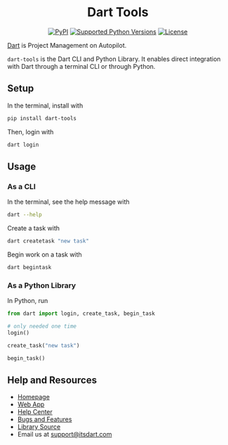 <div align="center">
  <h1>Dart Tools</h1>
  <p>
    <a href="https://pypi.org/project/dart-tools"><img src="https://img.shields.io/pypi/v/dart-tools.svg" alt="PyPI"></a>
    <a href="tox.ini"><img src="https://img.shields.io/pypi/pyversions/dart-tools" alt="Supported Python Versions"></a>
    <a href="LICENSE"><img src="https://img.shields.io/github/license/its-dart/dart-tools" alt="License"></a>
  </p>
</div>

[Dart](https://itsdart.com?nr=1) is Project Management on Autopilot.

`dart-tools` is the Dart CLI and Python Library. It enables direct integration with Dart through a terminal CLI or through Python.


## Setup

In the terminal, install with
```bash
pip install dart-tools
```

Then, login with
```bash
dart login
```


## Usage

### As a CLI

In the terminal, see the help message with
```bash
dart --help
```

Create a task with
```bash
dart createtask "new task"
```

Begin work on a task with
```bash
dart begintask
```

### As a Python Library

In Python, run
```python
from dart import login, create_task, begin_task

# only needed one time
login()

create_task("new task")

begin_task()
```

## Help and Resources

- [Homepage](https://www.itsdart.com/?nr=1)
- [Web App](https://app.itsdart.com/)
- [Help Center](https://its-dart.notion.site/Dart-Help-Center-8206a2aa2956496f8988b7b32cdcd205)
- [Bugs and Features](https://github.com/its-dart/dart-tools/issues)
- [Library Source](https://github.com/its-dart/dart-tools/)
- Email us at [support@itsdart.com](mailto:support@itsdart.com)
